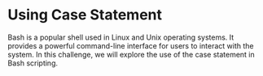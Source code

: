 # Using Case Statement

Bash is a popular shell used in Linux and Unix operating systems. It provides a powerful command-line interface for users to interact with the system. In this challenge, we will explore the use of the case statement in Bash scripting.
